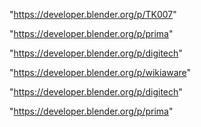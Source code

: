 "https://developer.blender.org/p/TK007"

"https://developer.blender.org/p/prima"

"https://developer.blender.org/p/digitech"

"https://developer.blender.org/p/wikiaware"

 
"https://developer.blender.org/p/digitech"


"https://developer.blender.org/p/prima"


 
